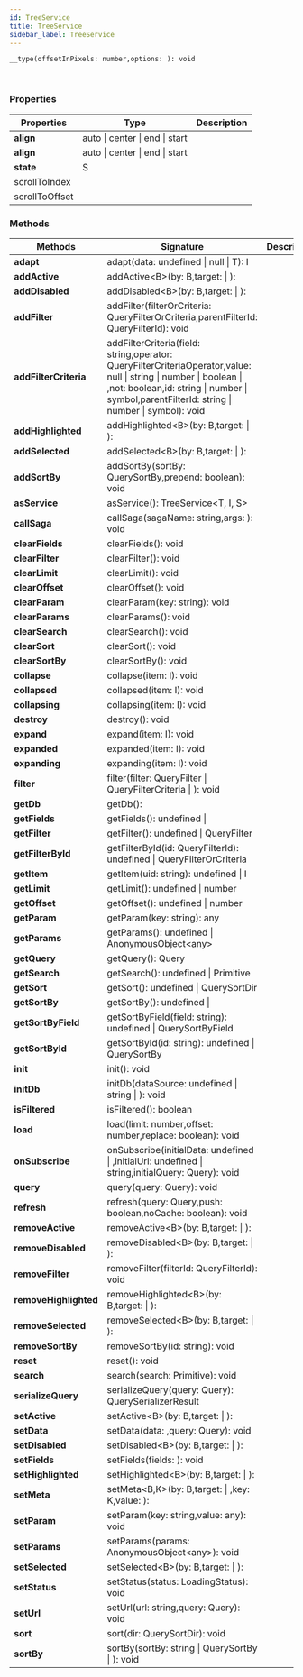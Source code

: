 ```yaml
---
id: TreeService
title: TreeService
sidebar_label: TreeService
---
```


```tsx
__type(offsetInPixels: number,options: ): void
```
<br/>



### Properties

| Properties | Type | Description |
| --------- | ---- | ----------- |
| **align** | auto \| center \| end \| start |  |
| **align** | auto \| center \| end \| start |  |
| **state** | S |  |
| scrollToIndex |  |  |
| scrollToOffset |  |  |


### Methods

| Methods | Signature | Description |
| --------- | ---- | ----------- |
| **adapt** | adapt(data: undefined \| null \| T): I |  |
| **addActive** | addActive<B\>(by: B,target:  \| ):  |  |
| **addDisabled** | addDisabled<B\>(by: B,target:  \| ):  |  |
| **addFilter** | addFilter(filterOrCriteria: QueryFilterOrCriteria,parentFilterId: QueryFilterId): void |  |
| **addFilterCriteria** | addFilterCriteria(field: string,operator: QueryFilterCriteriaOperator,value: null \| string \| number \| boolean \| ,not: boolean,id: string \| number \| symbol,parentFilterId: string \| number \| symbol): void |  |
| **addHighlighted** | addHighlighted<B\>(by: B,target:  \| ):  |  |
| **addSelected** | addSelected<B\>(by: B,target:  \| ):  |  |
| **addSortBy** | addSortBy(sortBy: QuerySortBy,prepend: boolean): void |  |
| **asService** | asService(): TreeService<T, I, S\> |  |
| **callSaga** | callSaga(sagaName: string,args: ): void |  |
| **clearFields** | clearFields(): void |  |
| **clearFilter** | clearFilter(): void |  |
| **clearLimit** | clearLimit(): void |  |
| **clearOffset** | clearOffset(): void |  |
| **clearParam** | clearParam(key: string): void |  |
| **clearParams** | clearParams(): void |  |
| **clearSearch** | clearSearch(): void |  |
| **clearSort** | clearSort(): void |  |
| **clearSortBy** | clearSortBy(): void |  |
| **collapse** | collapse(item: I): void |  |
| **collapsed** | collapsed(item: I): void |  |
| **collapsing** | collapsing(item: I): void |  |
| **destroy** | destroy(): void |  |
| **expand** | expand(item: I): void |  |
| **expanded** | expanded(item: I): void |  |
| **expanding** | expanding(item: I): void |  |
| **filter** | filter(filter: QueryFilter \| QueryFilterCriteria \| ): void |  |
| **getDb** | getDb():  |  |
| **getFields** | getFields(): undefined \|  |  |
| **getFilter** | getFilter(): undefined \| QueryFilter |  |
| **getFilterById** | getFilterById(id: QueryFilterId): undefined \| QueryFilterOrCriteria |  |
| **getItem** | getItem(uid: string): undefined \| I |  |
| **getLimit** | getLimit(): undefined \| number |  |
| **getOffset** | getOffset(): undefined \| number |  |
| **getParam** | getParam(key: string): any |  |
| **getParams** | getParams(): undefined \| AnonymousObject<any\> |  |
| **getQuery** | getQuery(): Query |  |
| **getSearch** | getSearch(): undefined \| Primitive |  |
| **getSort** | getSort(): undefined \| QuerySortDir |  |
| **getSortBy** | getSortBy(): undefined \|  |  |
| **getSortByField** | getSortByField(field: string): undefined \| QuerySortByField |  |
| **getSortById** | getSortById(id: string): undefined \| QuerySortBy |  |
| **init** | init(): void |  |
| **initDb** | initDb(dataSource: undefined \| string \| ): void |  |
| **isFiltered** | isFiltered(): boolean |  |
| **load** | load(limit: number,offset: number,replace: boolean): void |  |
| **onSubscribe** | onSubscribe(initialData: undefined \| ,initialUrl: undefined \| string,initialQuery: Query): void |  |
| **query** | query(query: Query): void |  |
| **refresh** | refresh(query: Query,push: boolean,noCache: boolean): void |  |
| **removeActive** | removeActive<B\>(by: B,target:  \| ):  |  |
| **removeDisabled** | removeDisabled<B\>(by: B,target:  \| ):  |  |
| **removeFilter** | removeFilter(filterId: QueryFilterId): void |  |
| **removeHighlighted** | removeHighlighted<B\>(by: B,target:  \| ):  |  |
| **removeSelected** | removeSelected<B\>(by: B,target:  \| ):  |  |
| **removeSortBy** | removeSortBy(id: string): void |  |
| **reset** | reset(): void |  |
| **search** | search(search: Primitive): void |  |
| **serializeQuery** | serializeQuery(query: Query): QuerySerializerResult |  |
| **setActive** | setActive<B\>(by: B,target:  \| ):  |  |
| **setData** | setData(data: ,query: Query): void |  |
| **setDisabled** | setDisabled<B\>(by: B,target:  \| ):  |  |
| **setFields** | setFields(fields: ): void |  |
| **setHighlighted** | setHighlighted<B\>(by: B,target:  \| ):  |  |
| **setMeta** | setMeta<B,K\>(by: B,target:  \| ,key: K,value: ):  |  |
| **setParam** | setParam(key: string,value: any): void |  |
| **setParams** | setParams(params: AnonymousObject<any\>): void |  |
| **setSelected** | setSelected<B\>(by: B,target:  \| ):  |  |
| **setStatus** | setStatus(status: LoadingStatus): void |  |
| **setUrl** | setUrl(url: string,query: Query): void |  |
| **sort** | sort(dir: QuerySortDir): void |  |
| **sortBy** | sortBy(sortBy: string \| QuerySortBy \| ): void |  |
